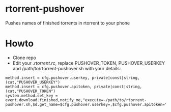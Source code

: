 rtorrent-pushover
=================

Pushes names of finished torrents in rtorrent to your phone

Howto
=====

* Clone repo
* Edit your *.rtorrent.rc*, replace PUSHOVER_TOKEN, PUSHOVER_USERKEY and /path/to/rtorrent-pushover.sh with your details:
```config
method.insert = cfg.pushover.userkey, private|const|string, (cat,"PUSHOVER_USERKEY")
method.insert = cfg.pushover.apitoken, private|const|string, (cat,"PUSHOVER_TOKEN")
system.method.set_key = event.download.finished,notify_me,"execute=~/path/to/rtorrent-pushover.sh,$d.get_name=$cfg.pushover.userkey=,$cfg.pushover.apitoken="
```

